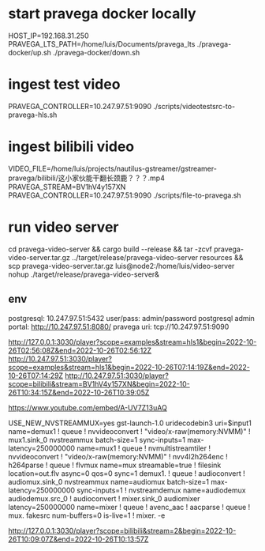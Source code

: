 # start pravega docker locally
HOST_IP=192.168.31.250 PRAVEGA_LTS_PATH=/home/luis/Documents/pravega_lts ./pravega-docker/up.sh
./pravega-docker/down.sh

# ingest test video
PRAVEGA_CONTROLLER=10.247.97.51:9090 ./scripts/videotestsrc-to-pravega-hls.sh

# ingest bilibili video
VIDEO_FILE=/home/luis/projects/nautilus-gstreamer/gstreamer-pravega/bilibili/这小家伙能干翻长颈鹿？？？.mp4 PRAVEGA_STREAM=BV1hV4y157XN PRAVEGA_CONTROLLER=10.247.97.51:9090 ./scripts/file-to-pravega.sh

# run video server
cd pravega-video-server && cargo build --release && tar -zcvf pravega-video-server.tar.gz ../target/release/pravega-video-server resources && scp pravega-video-server.tar.gz luis@node2:/home/luis/video-server
nohup ./target/release/pravega-video-server&

## env
postgresql: 10.247.97.51:5432 user/pass: admin/password
postgresql admin portal: http://10.247.97.51:8080/
pravega uri: tcp://10.247.97.51:9090

http://127.0.0.1:3030/player?scope=examples&stream=hls1&begin=2022-10-26T02:56:08Z&end=2022-10-26T02:56:12Z
http://10.247.97.51:3030/player?scope=examples&stream=hls1&begin=2022-10-26T07:14:19Z&end=2022-10-26T07:14:29Z
http://10.247.97.51:3030/player?scope=bilibili&stream=BV1hV4y157XN&begin=2022-10-26T10:34:15Z&end=2022-10-26T10:39:05Z

https://www.youtube.com/embed/A-UV7Z13uAQ


USE_NEW_NVSTREAMMUX=yes  gst-launch-1.0 uridecodebin3 uri=$input1 name=demux1 ! queue ! nvvideoconvert ! "video/x-raw(memory:NVMM)" ! mux1.sink_0 nvstreammux batch-size=1 sync-inputs=1 max-latency=250000000 name=mux1 ! queue ! nvmultistreamtiler ! nvvideoconvert ! "video/x-raw(memory:NVMM)" ! nvv4l2h264enc ! h264parse ! queue ! flvmux name=mux streamable=true ! filesink location=out.flv  async=0 qos=0 sync=1 demux1. ! queue ! audioconvert ! audiomux.sink_0 nvstreammux name=audiomux batch-size=1 max-latency=250000000 sync-inputs=1 ! nvstreamdemux name=audiodemux audiodemux.src_0  ! audioconvert ! mixer.sink_0 audiomixer latency=250000000 name=mixer ! queue ! avenc_aac ! aacparse ! queue ! mux. fakesrc num-buffers=0 is-live=1 ! mixer. -e

http://127.0.0.1:3030/player?scope=bilibili&stream=2&begin=2022-10-26T10:09:07Z&end=2022-10-26T10:13:57Z
